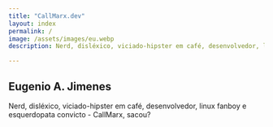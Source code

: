 ```yaml
---
title: "CallMarx.dev"
layout: index
permalink: /
image: /assets/images/eu.webp
description: Nerd, disléxico, viciado-hipster em café, desenvolvedor, linux fanboy e esquerdopata convicto - CallMarx, sacou?

---
```


## Eugenio A. Jimenes

Nerd, disléxico, viciado-hipster em café, desenvolvedor, linux fanboy e esquerdopata convicto -
CallMarx, sacou?
